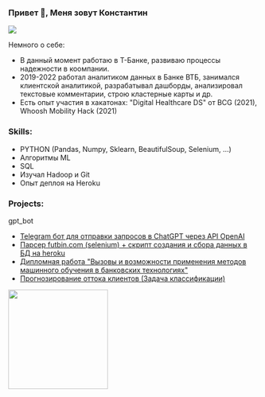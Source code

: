 ### Привет 👋, Меня зовут Константин
![](https://media.giphy.com/media/XD9o33QG9BoMis7iM4/giphy.gif)

Немного о себе:
* В данный момент работаю в Т-Банке, развиваю процессы надежности в коомпании.
* 2019-2022 работал аналитиком данных в Банке ВТБ, занимался клиентской аналитикой, разрабатывал дашборды, анализировал текстовые комментарии, строю кластерные карты и др.
* Есть опыт участия в хакатонах: "Digital Healthcare DS" от BCG (2021), Whoosh Mobility Hack (2021)


### Skills: 
* PYTHON (Pandas, Numpy, Sklearn, BeautifulSoup, Selenium, ...)
* Алгоритмы ML 
* SQL 
* Изучал Hadoop и Git
* Опыт деплоя на Heroku


### Projects:
gpt_bot
* [Telegram бот для отправки запросов в ChatGPT через API OpenAI](https://github.com/kostyabykov/gpt_bot)
* [Парсер futbin.com (selenium) + скрипт создания и сбора данных в БД на heroku](https://github.com/kostyabykov/futbin_parser)
* [Дипломная работа "Вызовы и возможности применения методов машинного обучения в банковских технологиях"](https://github.com/kostyabykov/diploma)
* [Прогнозирование оттока клиентов (Задача классификации)](https://github.com/kostyabykov/DS-projects/tree/main/churn_prediction)

 

<a href="url"><img src="https://media.giphy.com/media/X5wqqXmtbttG121WMy/giphy.gif" align="left" height="200" width="200" ></a>

